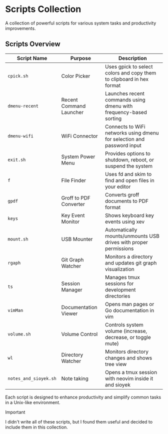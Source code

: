 # Scripts Collection

A collection of powerful scripts for various system tasks and productivity improvements.

## Scripts Overview

| Script Name | Purpose | Description |
|-------------|---------|-------------|
| `cpick.sh` | Color Picker | Uses gpick to select colors and copy them to clipboard in hex format |
| `dmenu-recent` | Recent Command Launcher | Launches recent commands using dmenu with frequency-based sorting |
| `dmenu-wifi` | WiFi Connector | Connects to WiFi networks using dmenu for selection and password input |
| `exit.sh` | System Power Menu | Provides options to shutdown, reboot, or suspend the system |
| `f` | File Finder | Uses fd and skim to find and open files in your editor |
| `gpdf` | Groff to PDF Converter | Converts groff documents to PDF format |
| `keys` | Key Event Monitor | Shows keyboard key events using xev |
| `mount.sh` | USB Mounter | Automatically mounts/unmounts USB drives with proper permissions |
| `rgaph` | Git Graph Watcher | Monitors a directory and updates git graph visualization |
| `ts` | Session Manager | Manages tmux sessions for development directories |
| `vimMan` | Documentation Viewer | Opens man pages or Go documentation in vim |
| `volume.sh` | Volume Control | Controls system volume (increase, decrease, or toggle mute) |
| `wl` | Directory Watcher | Monitors directory changes and shows tree view |
| `notes_and_sioyek.sh` | Note taking | Opens a tmux session with neovim inside it and sioyek |

Each script is designed to enhance productivity and simplify common tasks in a Unix-like environment.

> [!IMPORTANT]
> I didn't write all of these scripts, but I found them useful and decided to include them in this collection.

